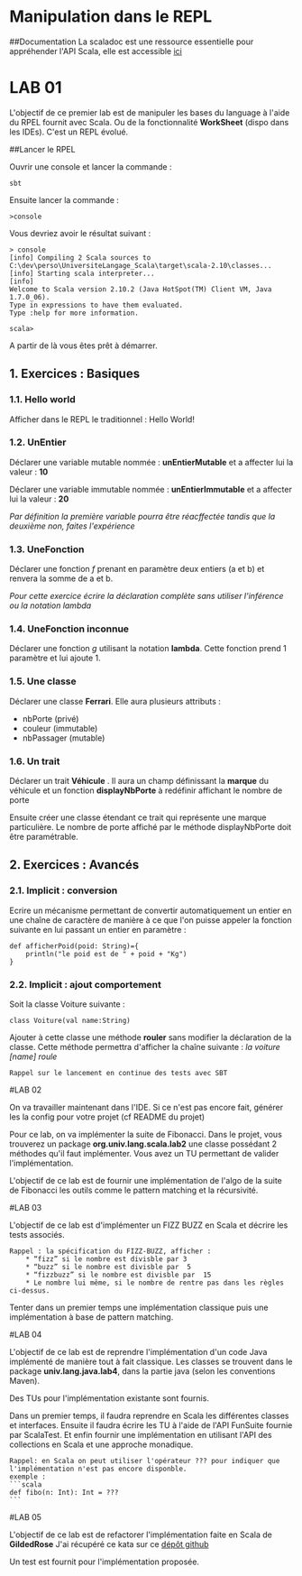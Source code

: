 # Manipulation dans le REPL

##Documentation
La scaladoc est une ressource essentielle pour appréhender l'API Scala, elle est accessible [ici](http://www.scala-lang.org/api/current/#package) 

# LAB 01

L'objectif de ce premier lab est de manipuler les bases du language à l'aide du RPEL fournit avec Scala.
Ou de la fonctionnalité **WorkSheet** (dispo dans les IDEs). C'est un REPL évolué. 

##Lancer le RPEL

Ouvrir une console et lancer la commande :
	
	sbt

Ensuite lancer la commande : 

	>console

Vous devriez avoir le résultat suivant : 

	> console
	[info] Compiling 2 Scala sources to C:\dev\perso\UniversiteLangage_Scala\target\scala-2.10\classes...
	[info] Starting scala interpreter...
	[info]
	Welcome to Scala version 2.10.2 (Java HotSpot(TM) Client VM, Java 1.7.0_06).
	Type in expressions to have them evaluated.
	Type :help for more information.

	scala>
	
A partir de là vous êtes prêt à démarrer.

## 1. Exercices : Basiques

### 1.1. Hello world

Afficher dans le REPL le traditionnel : Hello World!

### 1.2. UnEntier

Déclarer une variable mutable nommée : **unEntierMutable** et a affecter lui la valeur : **10**

Déclarer une variable immutable nommée : **unEntierImmutable** et a affecter lui la valeur : **20**

*Par définition la première variable pourra être réacffectée tandis que la deuxième non, faites l'expérience*

### 1.3. UneFonction

Déclarer une fonction *f* prenant en paramètre deux entiers (a et b) et renvera la somme de a et b.

*Pour cette exercice écrire la déclaration complète sans utiliser l'inférence ou la notation lambda*

### 1.4. UneFonction inconnue

Déclarer une fonction *g* utilisant la notation **lambda**. Cette fonction prend 1 paramètre et lui ajoute 1.

### 1.5. Une classe

Déclarer une classe **Ferrari**. Elle aura plusieurs attributs : 
 - nbPorte (privé)
 - couleur (immutable)
 - nbPassager (mutable)

### 1.6. Un trait

Déclarer un trait **Véhicule** . Il aura un champ définissant la **marque** du véhicule et un fonction **displayNbPorte** à redéfinir affichant le nombre de porte

Ensuite créer une classe étendant ce trait qui représente une marque particulière. Le nombre de porte affiché par le méthode displayNbPorte doit être paramétrable.

## 2. Exercices : Avancés

### 2.1. Implicit : conversion 

Ecrire un mécanisme permettant de convertir automatiquement un entier en une chaîne de caractère de manière à ce que l'on puisse appeler la fonction suivante en lui passant un entier en paramètre :

	def afficherPoid(poid: String)={
		println("le poid est de " + poid + "Kg") 
	}

### 2.2. Implicit : ajout comportement
Soit la classe Voiture suivante : 

	class Voiture(val name:String)

Ajouter à cette classe une méthode **rouler** sans modifier la déclaration de la classe. Cette méthode permettra d'afficher la chaîne suivante : *la voiture [name] roule*


	Rappel sur le lancement en continue des tests avec SBT

#LAB 02

On va travailler maintenant dans l'IDE. Si ce n'est pas encore fait, générer les la config pour votre projet (cf README du projet)

Pour ce lab, on va implémenter la suite de Fibonacci.  Dans le projet, vous trouverez un package **org.univ.lang.scala.lab2** une classe possédant 2 méthodes qu'il faut implémenter. Vous avez un TU permettant de valider l'implémentation.

L'objectif de ce lab est de fournir une implémentation de l'algo de la suite de Fibonacci les outils comme le pattern matching et la récursivité.

#LAB 03

L'objectif de ce lab est d'implémenter un FIZZ BUZZ en Scala et décrire les tests associés.

	Rappel : la spécification du FIZZ-BUZZ, afficher :
		* “fizz” si le nombre est divisble par 3
		* “buzz” si le nombre est divisble par  5
		* “fizzbuzz” si le nombre est divisble par  15
		* Le nombre lui même, si le nombre de rentre pas dans les règles ci-dessus.

Tenter dans un premier temps une implémentation classique puis une implémentation à base de pattern matching.
	

#LAB 04

L'objectif de ce lab est de reprendre l'implémentation d'un code Java implémenté de manière tout à fait classique. 
Les classes se trouvent dans le package **univ.lang.java.lab4**, dans la partie java (selon les conventions Maven).

Des TUs pour l'implémentation existante sont fournis.

Dans un premier temps, il faudra reprendre en Scala les différentes classes et interfaces. 
Ensuite il faudra écrire les TU à l'aide de l'API FunSuite fournie par ScalaTest.
Et enfin fournir une implémentation en utilisant l'API des collections en Scala et une approche monadique.

	Rappel: en Scala on peut utiliser l'opérateur ??? pour indiquer que l'implémentation n'est pas encore disponble.
	exemple : 
	```scala
	def fibo(n: Int): Int = ???
	```
#LAB 05

L'objectif de ce lab est de refactorer l'implémentation faite en Scala de **GildedRose**
J'ai récupéré ce kata sur ce [dépôt github](https://github.com/emilybache/GildedRose-Refactoring-Kata) 

Un test est fournit pour l'implémentation proposée.





